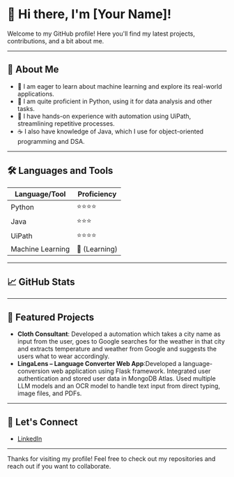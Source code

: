 # 👋 Hi there, I'm [Your Name]!

Welcome to my GitHub profile! Here you'll find my latest projects, contributions, and a bit about me.

---

## 🚀 About Me

- 🤖 I am eager to learn about machine learning and explore its real-world applications.
- 🐍 I am quite proficient in Python, using it for data analysis and other tasks.
- 🤖 I have hands-on experience with automation using UiPath, streamlining repetitive processes.
- ☕ I also have knowledge of Java, which I use for object-oriented programming and DSA.

---

## 🛠️ Languages and Tools

| Language/Tool      | Proficiency         |
|--------------------|---------------------|
| Python             | ⭐⭐⭐⭐             |
| Java               | ⭐⭐⭐                |
| UiPath             | ⭐⭐⭐⭐               |
| Machine Learning   | 🌱 (Learning)       |

---

## 📈 GitHub Stats

<!-- Optionally, you can add a GitHub stats card here using a service like GitHub Readme Stats -->

---

## 📂 Featured Projects

- **Cloth Consultant**: Developed a automation which takes a city name as input from the user, goes to Google searches for the weather in that city
and extracts temperature and weather from Google and suggests the users what to wear accordingly.
- **LingaLens – Language Converter Web App**:Developed a language-conversion web application using Flask framework. Integrated user authentication and stored user
data in MongoDB Atlas. Used multiple LLM models and an OCR model to handle text input from direct typing, image files,
and PDFs.


---

## 🤝 Let's Connect

- [LinkedIn](https://www.linkedin.com/in/sayan-hazra-212b41252)

---

Thanks for visiting my profile! Feel free to check out my repositories and reach out if you want to collaborate.
